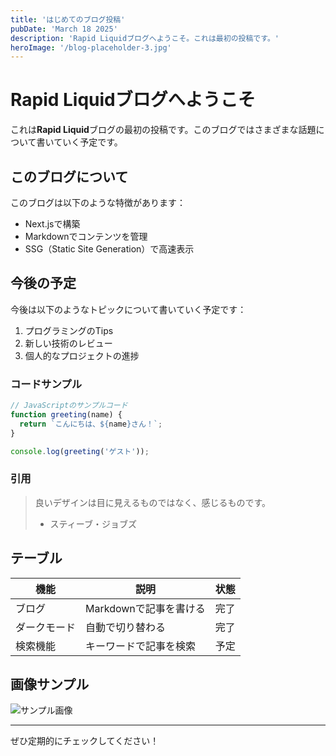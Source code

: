 ```yaml
---
title: 'はじめてのブログ投稿'
pubDate: 'March 18 2025'
description: 'Rapid Liquidブログへようこそ。これは最初の投稿です。'
heroImage: '/blog-placeholder-3.jpg'
---
```


# Rapid Liquidブログへようこそ

これは**Rapid Liquid**ブログの最初の投稿です。このブログではさまざまな話題について書いていく予定です。

## このブログについて

このブログは以下のような特徴があります：

- Next.jsで構築
- Markdownでコンテンツを管理
- SSG（Static Site Generation）で高速表示

## 今後の予定

今後は以下のようなトピックについて書いていく予定です：

1. プログラミングのTips
2. 新しい技術のレビュー
3. 個人的なプロジェクトの進捗

### コードサンプル

```javascript
// JavaScriptのサンプルコード
function greeting(name) {
  return `こんにちは、${name}さん！`;
}

console.log(greeting('ゲスト'));
```

### 引用

> 良いデザインは目に見えるものではなく、感じるものです。
> - スティーブ・ジョブズ

## テーブル

| 機能 | 説明 | 状態 |
|------|------|------|
| ブログ | Markdownで記事を書ける | 完了 |
| ダークモード | 自動で切り替わる | 完了 |
| 検索機能 | キーワードで記事を検索 | 予定 |

## 画像サンプル

![サンプル画像](https://via.placeholder.com/800x400)

***

ぜひ定期的にチェックしてください！ 